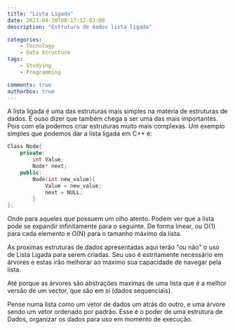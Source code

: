 ```yaml
---
title: "Lista Ligada"
date: 2023-04-30T00:17:12-03:00
description: "Estrutura de dados lista ligada"

categories:
    - Tecnology
    - Data Structure
tags:
    - Studying
    - Programming

comments: true
authorbox: true
---
```


A lista ligada é uma das estruturas mais simples na matéria de estruturas de dados. 
E ouso dizer que também chega a ser uma das mais importantes.
Pois com ela podemos criar estruturas muito mais complexas.
Um exemplo simples que podemos dar a lista ligada em C++ é:

```cpp
Class Node{
    private:
        int Value;
        Node* next;
    public:
        Node(int new_value){
            Value = new_value;
            next = NULL;
        }
};
```

Onde para aqueles que possuem um olho atento. 
Podem ver que a lista pode se expandir infinitamente para o seguinte.
De forma linear, ou O(1) para cada elemento e O(N) para o tamanho máximo da lista.

As proximas estruturas de dados apresentadas aqui terão "ou não" o uso de Lista Ligada para serem criadas.
Seu uso é estritamente necessário em árvores e estas irão melhorar ao máximo sua capacidade de navegar pela lista.

Até porque as árvores são abstrações maximas de uma lista que é a melhor versão de um vector, 
que são em si (dados sequenciais).

Pense numa lista como um vetor de dados um atrás do outro, e uma árvore sendo um vetor ordenado por padrão.
Esse é o poder de uma estrutura de Dados, organizar os dados para uso em momento de execução.
